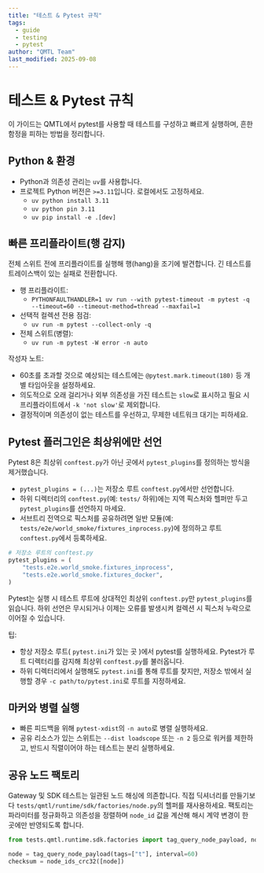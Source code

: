 ```yaml
---
title: "테스트 & Pytest 규칙"
tags:
  - guide
  - testing
  - pytest
author: "QMTL Team"
last_modified: 2025-09-08
---
```


# 테스트 & Pytest 규칙

이 가이드는 QMTL에서 pytest를 사용할 때 테스트를 구성하고 빠르게 실행하며, 흔한 함정을 피하는 방법을 정리합니다.

## Python & 환경

- Python과 의존성 관리는 `uv`를 사용합니다.
- 프로젝트 Python 버전은 `>=3.11`입니다. 로컬에서도 고정하세요.
  - `uv python install 3.11`
  - `uv python pin 3.11`
  - `uv pip install -e .[dev]`

## 빠른 프리플라이트(행 감지)

전체 스위트 전에 프리플라이트를 실행해 행(hang)을 조기에 발견합니다. 긴 테스트를 트레이스백이 있는 실패로 전환합니다.

- 행 프리플라이트:
  - `PYTHONFAULTHANDLER=1 uv run --with pytest-timeout -m pytest -q --timeout=60 --timeout-method=thread --maxfail=1`
- 선택적 컬렉션 전용 점검:
  - `uv run -m pytest --collect-only -q`
- 전체 스위트(병렬):
  - `uv run -m pytest -W error -n auto`

작성자 노트:
- 60초를 초과할 것으로 예상되는 테스트에는 `@pytest.mark.timeout(180)` 등 개별 타임아웃을 설정하세요.
- 의도적으로 오래 걸리거나 외부 의존성을 가진 테스트는 `slow`로 표시하고 필요 시 프리플라이트에서 `-k 'not slow'`로 제외합니다.
- 결정적이며 의존성이 없는 테스트를 우선하고, 무제한 네트워크 대기는 피하세요.

## Pytest 플러그인은 최상위에만 선언

Pytest 8은 최상위 `conftest.py`가 아닌 곳에서 `pytest_plugins`를 정의하는 방식을 제거했습니다.

- `pytest_plugins = (...)`는 저장소 루트 `conftest.py`에서만 선언합니다.
- 하위 디렉터리의 `conftest.py`(예: `tests/` 하위)에는 지역 픽스처와 헬퍼만 두고 `pytest_plugins`를 선언하지 마세요.
- 서브트리 전역으로 픽스처를 공유하려면 일반 모듈(예: `tests/e2e/world_smoke/fixtures_inprocess.py`)에 정의하고 루트 `conftest.py`에서 등록하세요.

```python
# 저장소 루트의 conftest.py
pytest_plugins = (
    "tests.e2e.world_smoke.fixtures_inprocess",
    "tests.e2e.world_smoke.fixtures_docker",
)
```

Pytest는 실행 시 테스트 루트에 상대적인 최상위 `conftest.py`만 `pytest_plugins`를 읽습니다. 하위 선언은 무시되거나 이제는 오류를 발생시켜 컬렉션 시 픽스처 누락으로 이어질 수 있습니다.

팁:
- 항상 저장소 루트( `pytest.ini`가 있는 곳 )에서 pytest를 실행하세요. Pytest가 루트 디렉터리를 감지해 최상위 `conftest.py`를 불러옵니다.
- 하위 디렉터리에서 실행해도 `pytest.ini`를 통해 루트를 찾지만, 저장소 밖에서 실행할 경우 `-c path/to/pytest.ini`로 루트를 지정하세요.

## 마커와 병렬 실행

- 빠른 피드백을 위해 `pytest-xdist`의 `-n auto`로 병렬 실행하세요.
- 공유 리소스가 있는 스위트는 `--dist loadscope` 또는 `-n 2` 등으로 워커를 제한하고, 반드시 직렬이어야 하는 테스트는 분리 실행하세요.

## 공유 노드 팩토리

Gateway 및 SDK 테스트는 일관된 노드 해싱에 의존합니다. 직접 딕셔너리를 만들기보다 `tests/qmtl/runtime/sdk/factories/node.py`의 헬퍼를 재사용하세요. 팩토리는 파라미터를 정규화하고 의존성을 정렬하며 `node_id` 값을 계산해 해시 계약 변경이 한 곳에만 반영되도록 합니다.

```python
from tests.qmtl.runtime.sdk.factories import tag_query_node_payload, node_ids_crc32

node = tag_query_node_payload(tags=["t"], interval=60)
checksum = node_ids_crc32([node])
```
